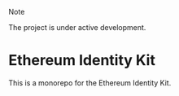> [!NOTE]
> The project is under active development.

# Ethereum Identity Kit

This is a monorepo for the Ethereum Identity Kit.

